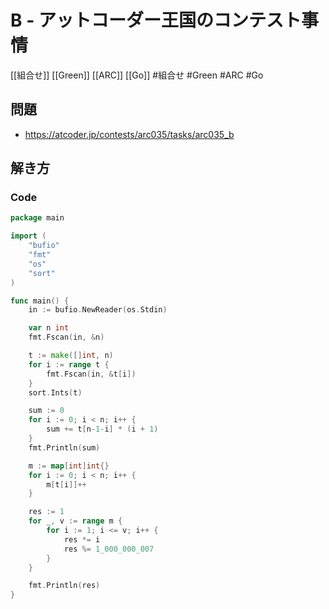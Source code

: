 # B - アットコーダー王国のコンテスト事情
[[組合せ]] [[Green]] [[ARC]] [[Go]]
#組合せ #Green #ARC #Go 

## 問題
- https://atcoder.jp/contests/arc035/tasks/arc035_b

## 解き方
### Code
```go
package main

import (
	"bufio"
	"fmt"
	"os"
	"sort"
)

func main() {
	in := bufio.NewReader(os.Stdin)

	var n int
	fmt.Fscan(in, &n)

	t := make([]int, n)
	for i := range t {
		fmt.Fscan(in, &t[i])
	}
	sort.Ints(t)

	sum := 0
	for i := 0; i < n; i++ {
		sum += t[n-1-i] * (i + 1)
	}
	fmt.Println(sum)

	m := map[int]int{}
	for i := 0; i < n; i++ {
		m[t[i]]++
	}

	res := 1
	for _, v := range m {
		for i := 1; i <= v; i++ {
			res *= i
			res %= 1_000_000_007
		}
	}

	fmt.Println(res)
}
```
